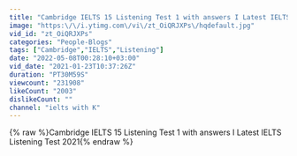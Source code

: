 ```yaml
---
title: "Cambridge IELTS 15 Listening Test 1 with answers I Latest IELTS Listening Test 2021"
image: "https:\/\/i.ytimg.com\/vi\/zt_OiQRJXPs\/hqdefault.jpg"
vid_id: "zt_OiQRJXPs"
categories: "People-Blogs"
tags: ["Cambridge","IELTS","Listening"]
date: "2022-05-08T00:28:10+03:00"
vid_date: "2021-01-23T10:37:26Z"
duration: "PT30M59S"
viewcount: "231908"
likeCount: "2003"
dislikeCount: ""
channel: "ielts with K"
---
```

{% raw %}Cambridge IELTS 15 Listening Test 1 with answers I Latest IELTS Listening Test 2021{% endraw %}
